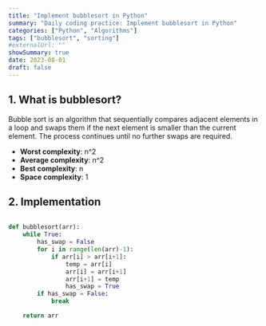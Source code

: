 ```yaml
---
title: "Implement bubblesort in Python"
summary: "Daily coding practice: Implement bubblesort in Python"
categories: ["Python", "Algorithms"]
tags: ["bubblesort", "sorting"]
#externalUrl: ""
showSummary: true
date: 2023-08-01
draft: false
---
```


## 1. What is bubblesort?
Bubble sort is an algorithm that sequentially compares adjacent elements in a loop and swaps them if the next element is smaller than the current element. The process continues until no further swaps are required.

- **Worst complexity**: n^2
- **Average complexity**: n^2
- **Best complexity**: n
- **Space complexity**: 1


## 2. Implementation
```python

def bubblesort(arr):
    while True:
        has_swap = False
        for i in range(len(arr)-1):
            if arr[i] > arr[i+1]:
                temp = arr[i]
                arr[i] = arr[i+1]
                arr[i+1] = temp
                has_swap = True
        if has_swap = False:
            break

    return arr

```